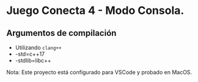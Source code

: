 # Juego Conecta 4 - Modo Consola.

## Argumentos de compilación

-   Utilizando `clang++`
-   -std=c++17
-   -stdlib=libc++

Nota: Este proyecto está configurado para VSCode y probado en MacOS.
